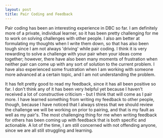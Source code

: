 ```yaml
---
layout: post
title: Pair Coding and Feedback
---
```

Pair coding has been an interesting experience in DBC so far. I am definitely more of a private, individual learner, so it has been pretty challenging for me to work on solving challenges with other people. I also am better at formulating my thoughts when I write them down, so that has also been tough since I am not always 'driving' while pair coding. I think it is very rewarding to solve a challenge with your pair when your ideas come together; however, there have also been many moments of frustration when neither pair can come up with any sort of solution to the current problem. I have also experienced some frustration when I am working with someone more advanced at a certain topic, and I am not understanding the problem.

It has felt pretty good to read my feedback, since it has all been positive so far. I don't think any of it has been very helpful yet because I haven't received a lot of constructive criticism - but I think that will come as I pair more. I have learned something from writing my feedback to other people, though, because I have noticed that I always stress that we should review the challenge we will be working on prior to pairing, and that is my fault as well as my pair's. The most challenging thing for me when writing feedback for others has been coming up with feedback that is both specific and actionable. A lot of the time, I am still concerned with not offending anyone, since we are all still struggling and learning.
